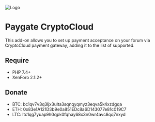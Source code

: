 ![Logo](https://cryptocloud.plus/_nuxt/img/logo.a6a93c4.svg)

# Paygate CryptoCloud

This add-on allows you to set up payment acceptance on your forum via CryptoCloud payment gateway, adding it to the list of supported.

## Require
- PHP 7.4+
- XenForo 2.1.2+

## Donate
* BTC: bc1qv7v3q3ljx3ulta3sqnqyqmyz3eqva5k4xzdgqa
* ETH: 0x83e1A121D3b9e0a851EDc8a6D143077e81c019C7
* LTC: ltc1qg7yuap9h0qpk0fqhay68x3n0wr4avc8qq7nxyd
